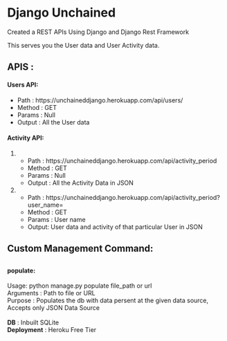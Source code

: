 <h1>Django Unchained</h1>

Created a REST APIs Using Django and Django Rest Framework

This serves you the User data and User Activity data.

<h2>APIS :</h2> 
<h4>Users API:</h4>
  <ul>
  <li>Path : https://unchaineddjango.herokuapp.com/api/users/</li>
  <li>Method : GET</li>
  <li>Params : Null</li>
  <li>Output : All the User data</li>
  </ul>
  
<h4>Activity API:</h4>
  <ol>
  <li> <ul><li>Path : https://unchaineddjango.herokuapp.com/api/activity_period</li>
       <li>Method : GET</li>
       <li>Params : Null</li>
       <li>Output : All the Activity Data in JSON</li>
       </ul>
  </li>  
  <li> <ul><li>Path : https://unchaineddjango.herokuapp.com/api/activity_period?user_name=<user_name></li>
       <li>Method : GET</li>
       <li>Params : User name</li>
       <li>Output: User data and activity of that particular User in JSON</li>
       </ul>
  </li>
  </ol>

<h2>Custom Management Command:<h2>
  <h4>populate:</h4>
    Usage: python manage.py populate file_path or url<br>
    Arguments : Path to file or URL<br>
    Purpose : Populates the db with data persent at the given data source, Accepts only JSON Data Source<br>
    
<br>    
<b>DB</b> : Inbuilt SQLite
 
 <br>
<b>Deployment</b> : Heroku Free Tier
